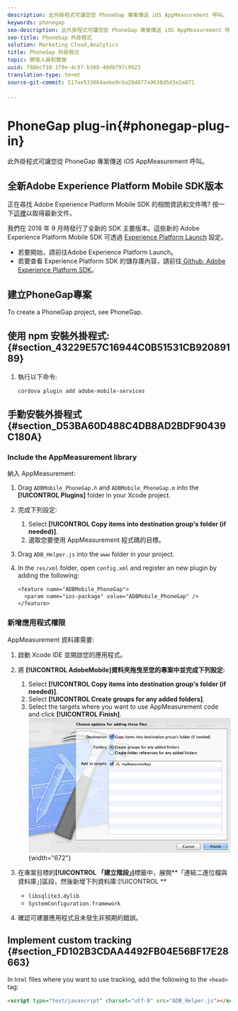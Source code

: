 ```yaml
---
description: 此外掛程式可讓您從 PhoneGap 專案傳送 iOS AppMeasurement 呼叫。
keywords: phonegap
seo-description: 此外掛程式可讓您從 PhoneGap 專案傳送 iOS AppMeasurement 呼叫。
seo-title: PhoneGap 外掛程式
solution: Marketing Cloud,Analytics
title: PhoneGap 外掛程式
topic: 開發人員和實施
uuid: f88bcf10-1f9e-4c97-b348-40db797c9923
translation-type: tm+mt
source-git-commit: 517ae533864aebe9c6a20d877a9638d5d3e2a071

---
```



# PhoneGap plug-in{#phonegap-plug-in}

此外掛程式可讓您從 PhoneGap 專案傳送 iOS AppMeasurement 呼叫。

## 全新Adobe Experience Platform Mobile SDK版本

正在尋找 Adobe Experience Platform Mobile SDK 的相關資訊和文件嗎? 按一下[這裡](https://aep-sdks.gitbook.io/docs/)以取得最新文件。

我們在 2018 年 9 月時發行了全新的 SDK 主要版本。這些新的 Adobe Experience Platform Mobile SDK 可透過 [Experience Platform Launch](https://www.adobe.com/experience-platform/launch.html) 設定。

* 若要開始，請前往Adobe Experience Platform Launch。
* 若要查看 Experience Platform SDK 的儲存庫內容，請前往[ Github: Adobe Experience Platform SDK](https://github.com/Adobe-Marketing-Cloud/acp-sdks)。


## 建立PhoneGap專案

To create a PhoneGap project, see PhoneGap.[](https://helpx.adobe.com/experience-manager/6-4/mobile/using/phonegap.html)

## 使用 npm 安裝外掛程式: {#section_43229E57C16944C0B51531CB92089189}

1. 執行以下命令:

   ```
   cordova plugin add adobe-mobile-services
   ```

## 手動安裝外掛程式 {#section_D53BA60D488C4DB8AD2BDF90439C180A}

### Include the AppMeasurement library

納入 AppMeasurement:

1. Drag `ADBMobile_PhoneGap.h` and  `ADBMobile_PhoneGap.m` into the **[!UICONTROL Plugins]** folder in your Xcode project.
1. 完成下列設定:

   1. Select **[!UICONTROL Copy items into destination group's folder (if needed)]**.
   1. 選取您要使用 AppMeasurement 程式碼的目標。

1. Drag `ADB_Helper.js` into the `www` folder in your project.
1. In the `res/xml` folder, open `config.xml` and register an new plugin by adding the following:

   ```
   <feature name="ADBMobile_PhoneGap"> 
     <param name="ios-package" value="ADBMobile_PhoneGap" /> 
   </feature>
   ```

### 新增應用程式權限

AppMeasurement 資料庫需要:

1. 啟動 Xcode IDE 並開啟您的應用程式。
1. 將 **[!UICONTROL AdobeMobile]資料夾拖曳至您的專案中並完成下列設定:**

   1. Select **[!UICONTROL Copy items into destination group's folder (if needed)]**.
   1. Select **[!UICONTROL Create groups for any added folders]**.
   1. Select the targets where you want to use AppMeasurement code and click **[!UICONTROL Finish]**.
   ![](assets/xcode-settings.png){width="672"}

1. 在專案目標的&#x200B;**[!UICONTROL 「建立階段」]**&#x200B;標籤中，展開&#x200B;**「連結二進位檔與資料庫」]區段，然後新增下列資料庫:[!UICONTROL **

   * `libsqlite3.dylib`
   * `SystemConfiguration.framework`

1. 確認可建置應用程式且未發生非預期的錯誤。

## Implement custom tracking {#section_FD102B3CDAA4492FB04E56BF17E28663}

In `html` files where you want to use tracking, add the following to the `<head>` tag:

```html
<script type="text/javascript" charset="utf-8" src="ADB_Helper.js"></script>
```

